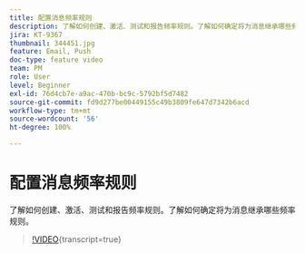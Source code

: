 ```yaml
---
title: 配置消息频率规则
description: 了解如何创建、激活、测试和报告频率规则。了解如何确定将为消息继承哪些频率规则。
jira: KT-9367
thumbnail: 344451.jpg
feature: Email, Push
doc-type: feature video
team: PM
role: User
level: Beginner
exl-id: 76d4cb7e-a9ac-470b-bc9c-5792bf5d7482
source-git-commit: fd9d277be00449155c49b3809fe647d7342b6acd
workflow-type: tm+mt
source-wordcount: '56'
ht-degree: 100%

---
```


# 配置消息频率规则

了解如何创建、激活、测试和报告频率规则。了解如何确定将为消息继承哪些频率规则。

>[!VIDEO](https://video.tv.adobe.com/v/344451?quality=12&learn=on){transcript=true}
